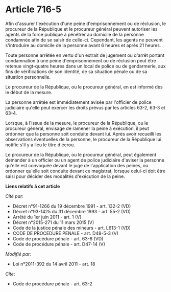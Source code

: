 # Article 716-5

Afin d'assurer l'exécution d'une peine d'emprisonnement ou de réclusion, le procureur de la République et le procureur
général peuvent autoriser les agents de la force publique à pénétrer au domicile de la personne condamnée afin de se saisir
de celle-ci. Cependant, les agents ne peuvent s'introduire au domicile de la personne avant 6 heures et après 21 heures. 

Toute personne arrêtée en vertu d'un extrait de jugement ou d'arrêt portant condamnation à une peine d'emprisonnement ou de
réclusion peut être retenue vingt-quatre heures dans un local de police ou de gendarmerie, aux fins de vérifications de son
identité, de sa situation pénale ou de sa situation personnelle. 

Le procureur de la République, ou le procureur général, en est informé dès le début de la mesure. 

La personne arrêtée est immédiatement avisée par l'officier de police judiciaire qu'elle peut exercer les droits prévus par
les articles 63-2, 63-3 et 63-4. 

Lorsque, à l'issue de la mesure, le procureur de la République, ou le procureur général, envisage de ramener la peine à
exécution, il peut ordonner que la personne soit conduite devant lui. Après avoir recueilli les observations éventuelles de
la personne, le procureur de la République lui notifie s'il y a lieu le titre d'écrou. 

Le procureur de la République, ou le procureur général, peut également demander à un officier ou un agent de police
judiciaire d'aviser la personne qu'elle est convoquée devant le juge de l'application des peines, ou ordonner qu'elle soit
conduite devant ce magistrat, lorsque celui-ci doit être saisi pour décider des modalités d'exécution de la peine.

**Liens relatifs à cet article**

_Cité par_:

  - Décret n°91-1266 du 19 décembre 1991 - art. 132-2 (VD)
  - Décret n°93-1425 du 31 décembre 1993 - art. 55-2 (VD)
  - Arrêté du 1er juin 2011 - art. 1 (V)
  - Décret n°2015-271 du 11 mars 2015 (V)
  - Code de la justice pénale des mineurs - art. L613-1 (VD)
  - CODE DE PROCEDURE PENALE - art. D48-5-3 (V)
  - Code de procédure pénale - art. 63-6 (VD)
  - Code de procédure pénale - art. D47-14 (V)

_Modifié par_:

  - Loi n°2011-392 du 14 avril 2011 - art. 18

_Cite_:

  - Code de procédure pénale - art. 63-2
